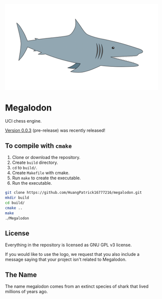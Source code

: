 ![logo](https://raw.githubusercontent.com/HuangPatrick16777216/megalodon/main/logo/logo_widescreen_light.png)

# Megalodon

UCI chess engine.

[Version 0.0.3][latest] (pre-release) was recently released!

## To compile with `cmake`

1. Clone or download the repository.
2. Create `build` directory.
3. `cd` to `build/`.
4. Create `Makefile` with cmake.
5. Run `make` to create the executable.
6. Run the executable.

``` bash
git clone https://github.com/HuangPatrick16777216/megalodon.git
mkdir build
cd build/
cmake ..
make
./Megalodon
```

## License

Everything in the repository is licensed as GNU GPL v3 license.

If you would like to use the logo, we request that you also include a message
saying that your project isn't related to Megalodon.

## The Name

The name megalodon comes from an extinct species of shark that lived millions of years ago.

[latest]: https://github.com/HuangPatrick16777216/megalodon/releases/latest

